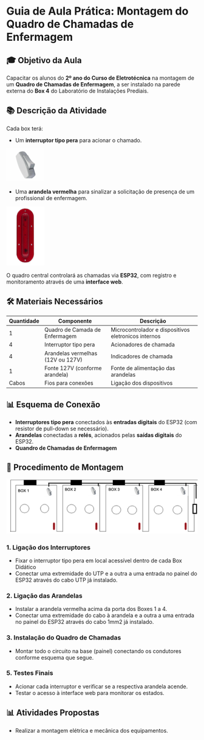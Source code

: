 # Guia de Aula Prática: Montagem do Quadro de Chamadas de Enfermagem

## 🎓 Objetivo da Aula

Capacitar os alunos do **2º ano do Curso de Eletrotécnica** na montagem de um **Quadro de Chamadas de Enfermagem**, a ser instalado na parede externa do **Box 4** do Laboratório de Instalações Prediais.

## 📚 Descrição da Atividade

Cada box terá:
- Um **interruptor tipo pera** para acionar o chamado.

<img src="img/interruptor_tipo_pera.png" alt="interruptor_pera" width="100">

- Uma **arandela vermelha** para sinalizar a solicitação de presença de um profissional de enfermagem.

<img src="https://github.com/Epaminondaslage/quadro_de_chamadas/blob/main/img/arandela_led.png" alt="arandela" width="100">

O quadro central controlará as chamadas via **ESP32**, com registro e monitoramento através de uma **interface web**.

## 🛠️ Materiais Necessários

| Quantidade | Componente                        | Descrição                                 |
|------------|-----------------------------------|---------------------------------------------|
| 1          | Quadro de Camada de Enfermagem    | Microcontrolador e dispositivos eletronicos internos                 |
| 4          | Interruptor tipo pera             | Acionadores de chamada                     |
| 4          | Arandelas vermelhas (12V ou 127V)  | Indicadores de chamada                     |
| 1          | Fonte 127V (conforme arandela) | Fonte de alimentação das arandelas   |
| Cabos      | Fios para conexões                | Ligação dos dispositivos                  |

## 📊 Esquema de Conexão

- **Interruptores tipo pera** conectados às **entradas digitais** do ESP32 (com resistor de pull-down se necessário).
- **Arandelas** conectadas a **relés**, acionados pelas **saídas digitais** do ESP32.
- **Quandro de Chamadas de Enfermagem** 

## 🔧 Procedimento de Montagem

<img src="https://github.com/Epaminondaslage/quadro_de_chamadas/blob/main/img/box.png" alt="box" width="600">

### 1. Ligação dos Interruptores
- Fixar o interruptor tipo pera em local acessível dentro de cada Box Didático
- Conectar uma extremidade do UTP e a outra a uma entrada no painel do ESP32 através do cabo UTP já instalado.

### 2. Ligação das Arandelas
- Instalar a arandela vermelha acima da porta dos Boxes 1 a 4.
- Conectar uma extremidade do cabo à arandela e a outra a uma entrada no painel do ESP32 através do cabo 1mm2 já instalado.

### 3. Instalação do Quadro de Chamadas
- Montar todo o circuito na base (painel) conectando os condutores conforme esquema que segue.

### 5. Testes Finais
- Acionar cada interruptor e verificar se a respectiva arandela acende.
- Testar o acesso à interface web para monitorar os estados.

## 📊 Atividades Propostas
- Realizar a montagem elétrica e mecânica dos equipamentos.


